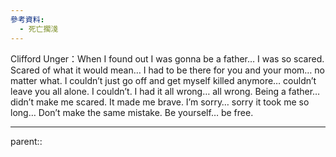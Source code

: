 ```yaml
---
參考資料:
  - 死亡擱淺
---
```

Clifford Unger：When I found out I was gonna be a father… I was so scared. Scared of what it would mean… I had to be there for you and your mom… no matter what. I couldn’t just go off and get myself killed anymore… couldn’t leave you all alone. I couldn’t. I had it all wrong… all wrong. Being a father… didn’t make me scared. It made me brave. I’m sorry… sorry it took me so long… Don’t make the same mistake. Be yourself… be free.


- - -
parent::
